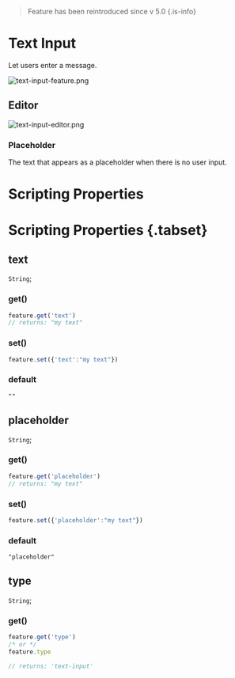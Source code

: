 > Feature has been reintroduced since v 5.0
{.is-info}
# Text Input

Let users enter a message.

![text-input-feature.png](/text-input-feature.png)

## Editor

![text-input-editor.png](/text-input-editor.png)

### Placeholder

The text that appears as a placeholder when there is no user input.


# Scripting Properties
# Scripting Properties {.tabset}
## text
`String`; 

### get()

```js
feature.get('text')
// returns: "my text"
```

### set()

```js
feature.set({'text':"my text"})
```

### default

`""`

## placeholder
`String`; 

### get()

```js
feature.get('placeholder')
// returns: "my text"
```

### set()

```js
feature.set({'placeholder':"my text"})
```

### default

`"placeholder"`

## type
`String`;

### get()

```js
feature.get('type')
/* or */
feature.type

// returns: 'text-input'
```
